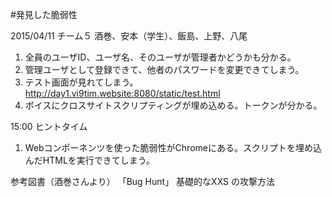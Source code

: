 #発見した脆弱性

2015/04/11
チーム５
酒巻、安本（学生）、飯島、上野、八尾

1. 全員のユーザID、ユーザ名、そのユーザが管理者かどうかも分かる。
2. 管理ユーザとして登録できて、他者のパスワードを変更できてしまう。
3. テスト画面が見れてしまう。
http://day1.vi9tim.website:8080/static/test.html
4. ボイスにクロスサイトスクリプティングが埋め込める。トークンが分かる。


15:00 ヒントタイム
1. Webコンポーネンツを使った脆弱性がChromeにある。スクリプトを埋め込んだHTMLを実行できてしまう。

参考図書（酒巻さんより）
「Bug Hunt」 基礎的なXXS の攻撃方法 

